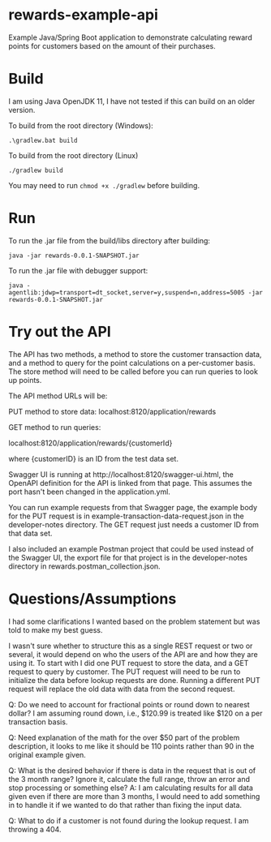 # rewards-example-api
Example Java/Spring Boot application to demonstrate calculating reward points for customers based on the amount of their
purchases. 

# Build
I am using Java OpenJDK 11, I have not tested if this can build on an older version.


To build from the root directory (Windows):

`.\gradlew.bat build`

To build from the root directory (Linux)
 
`./gradlew build`

You may need to run `chmod +x ./gradlew` before building.

# Run
To run the .jar file from the build/libs directory after building:

`java -jar rewards-0.0.1-SNAPSHOT.jar`

To run the .jar file with debugger support:

`java -agentlib:jdwp=transport=dt_socket,server=y,suspend=n,address=5005 -jar rewards-0.0.1-SNAPSHOT.jar`

# Try out the API

The API has two methods, a method to store the customer transaction data, and a method to query for the point
calculations on a per-customer basis. The store method will need to be called before you can run queries to look up
points.

The API method URLs will be:

PUT method to store data: localhost:8120/application/rewards

GET method to run queries:

localhost:8120/application/rewards/{customerId}

where {customerID} is an ID from the test data set.

Swagger UI is running at http://localhost:8120/swagger-ui.html, the OpenAPI definition for the API is linked from that
page. This assumes the port hasn't been changed in the application.yml.

You can run example requests from that Swagger page, the example body for the PUT request is in example-transaction-data-request.json in
the developer-notes directory. The GET request just needs a customer ID from that data set.

I also included an example Postman project that could be used instead of the Swagger UI, the export file for that
project is in the developer-notes directory in rewards.postman_collection.json.

# Questions/Assumptions

I had some clarifications I wanted based on the problem statement but was told to make my best guess.

I wasn't sure whether to structure this as a single REST request or two or several, it would depend on who the users of
the API are and how they are using it. To start with I did one PUT request to store the data, and a GET request to
query by customer. The PUT request will need to be run to initialize the data before lookup requests are done. Running
a different PUT request will replace the old data with data from the second request.

Q: Do we need to account for fractional points or round down to nearest dollar?
I am assuming round down, i.e., $120.99 is treated like $120 on a per transaction basis.

Q: Need explanation of the math for the over $50 part of the problem description, it looks to me like it should be 110
points rather than 90 in the original example given.

Q: What is the desired behavior if there is data in the request that is out of the 3 month range? Ignore it, calculate
the full range, throw an error and stop processing or something else?
A: I am calculating results for all data given even if there are more than 3 months, I would need to add something in
to handle it if we wanted to do that rather than fixing the input data.

Q: What to do if a customer is not found during the lookup request. I am throwing a 404.




